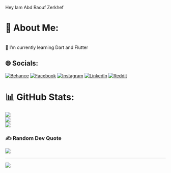 Hey Iam Abd Raouf Zerkhef
# 💫 About Me:
<br>🌱 I’m currently learning Dart and Flutter<br>


## 🌐 Socials:
[![Behance](https://img.shields.io/badge/Behance-1769ff?logo=behance&logoColor=white)](https://behance.net/raufzer) [![Facebook](https://img.shields.io/badge/Facebook-%231877F2.svg?logo=Facebook&logoColor=white)](https://facebook.com/Raouf8Zer/) [![Instagram](https://img.shields.io/badge/Instagram-%23E4405F.svg?logo=Instagram&logoColor=white)](https://instagram.com/rauf.zer/) [![LinkedIn](https://img.shields.io/badge/LinkedIn-%230077B5.svg?logo=linkedin&logoColor=white)](https://linkedin.com/in/raufzer/) [![Reddit](https://img.shields.io/badge/Reddit-%23FF4500.svg?logo=Reddit&logoColor=white)](https://reddit.com/user/raufexe) 


# 📊 GitHub Stats:
![](https://github-readme-stats.vercel.app/api?username=R4UF&theme=nightowl&hide_border=false&include_all_commits=true&count_private=true)<br/>
![](https://github-readme-streak-stats.herokuapp.com/?user=R4UF&theme=nightowl&hide_border=false)<br/>
![](https://github-readme-stats.vercel.app/api/top-langs/?username=R4UF&theme=nightowl&hide_border=false&include_all_commits=true&count_private=true&layout=compact)

### ✍️ Random Dev Quote
![](https://quotes-github-readme.vercel.app/api?type=horizontal&theme=radical)

---
[![](https://visitcount.itsvg.in/api?id=R4UF&icon=0&color=1)](https://visitcount.itsvg.in)

<!-- Proudly created with GPRM ( https://gprm.itsvg.in ) -->
